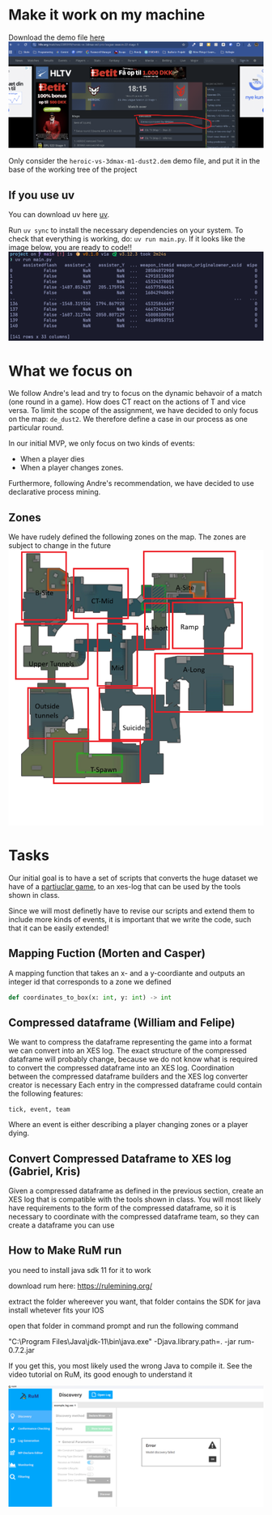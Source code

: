 # Make it work on my machine

Download the demo file [here](https://www.hltv.org/matches/2385919/heroic-vs-3dmax-esl-pro-league-season-22-stage-1)
![](docs/images/download-dem.png)

Only consider the `heroic-vs-3dmax-m1-dust2.dem` demo file, and put it in the base of the working tree of the project

## If you use uv

You can download uv here [uv](https://docs.astral.sh/uv/#installation).

Run `uv sync` to install the necessary dependencies on your system.
To check that everything is working, do: `uv run main.py`. If it looks like the image below, you are ready to code!!
![](./docs/images/final_output.png "WTF")

# What we focus on

We follow Andre's lead and try to focus on the dynamic behavoir of a match (one round in a game). How does CT react on the actions of T and vice versa. To limit the scope of the assignment, we have decided to only focus on the map: `de_dust2`. We therefore define a case in our process as one particular round.

In our initial MVP, we only focus on two kinds of events:

* When a player dies
* When a player changes zones.

Furthermore, following Andre's recommendation, we have decided to use declarative process mining.

## Zones

We have rudely defined the following zones on the map. The zones are subject to change in the future
![](./docs/images/map_boxes.png)

# Tasks

Our initial goal is to have a set of scripts that converts the huge dataset we have of a [partiuclar game](https://www.hltv.org/matches/2385919/heroic-vs-3dmax-esl-pro-league-season-22-stage-1), to an xes-log that can be used by the tools shown in class.

Since we will most definetly have to revise our scripts and extend them to include more kinds of events, it is important that we write the code, such that it can be easily extended!

## Mapping Fuction (Morten and Casper)

A mapping function that takes an x- and a y-coordiante and outputs an integer id that corresponds to a zone we defined

```python
def coordinates_to_box(x: int, y: int) -> int
```

## Compressed dataframe (William and Felipe)

We want to compress the dataframe representing the game into a format we can convert into an XES log. The exact structure of the compressed dataframe will probably change, because we do not know what is required to convert the compressed dataframe into an XES log. Coordination between the compressed dataframe builders and the XES log converter creator is necessary
Each entry in the compressed dataframe could contain the following features:

```
tick, event, team
```

Where an event is either describing a player changing zones or a player dying.

## Convert Compressed Dataframe to XES log (Gabriel, Kris)

Given a compressed dataframe as defined in the previous section, create an XES log that is compatible with the tools shown in class. You will most likely have requirements to the form of the compressed dataframe, so it is necessary to coordinate with the compressed dataframe team, so they can create a dataframe you can use

## How to Make RuM run

you need to install java sdk 11 for it to work

download rum here: https://rulemining.org/ 

extract the folder whereever you want, that folder contains the SDK for java install whetever fits your IOS

open that folder in command prompt and run the following command

"C:\Program Files\Java\jdk-11\bin\java.exe" -Djava.library.path=. -jar rum-0.7.2.jar

If you get this, you most likely used the wrong Java to compile it. See the video tutorial on RuM, its good enough to understand it

![1761127379328](image/README/1761127379328.png)
